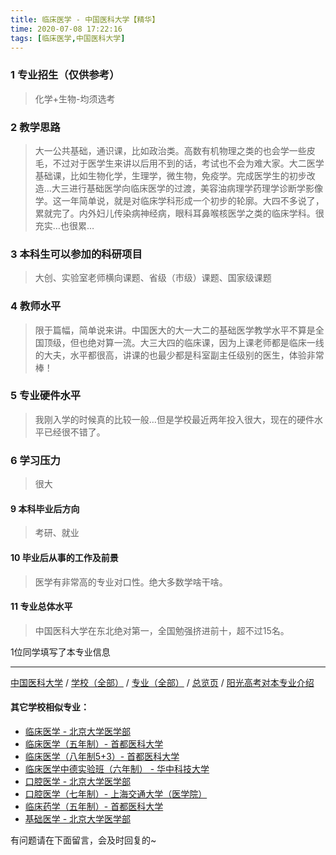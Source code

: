 ```yaml
---
title: 临床医学 - 中国医科大学【精华】
time: 2020-07-08 17:22:16
tags: [临床医学,中国医科大学]
---
```

### 1 专业招生（仅供参考）  
> 化学+生物-均须选考


### 2 教学思路
> 大一公共基础，通识课，比如政治类。高数有机物理之类的也会学一些皮毛，不过对于医学生来讲以后用不到的话，考试也不会为难大家。大二医学基础课，比如生物化学，生理学，微生物，免疫学。完成医学生的初步改造…大三进行基础医学向临床医学的过渡，美容油病理学药理学诊断学影像学。这一年简单说，就是对临床学科形成一个初步的轮廓。大四不多说了，累就完了。内外妇儿传染病神经病，眼科耳鼻喉核医学之类的临床学科。很充实…也很累…

### 3 本科生可以参加的科研项目
>  大创、实验室老师横向课题、省级（市级）课题、国家级课题


### 4 教师水平
> 限于篇幅，简单说来讲。中国医大的大一大二的基础医学教学水平不算是全国顶级，但也绝对算一流。大三大四的临床课，因为上课老师都是临床一线的大夫，水平都很高，讲课的也最少都是科室副主任级别的医生，体验非常棒！

### 5 专业硬件水平
> 我刚入学的时候真的比较一般…但是学校最近两年投入很大，现在的硬件水平已经很不错了。

### 6 学习压力
> 很大


#### 9 本科毕业后方向
> 考研、就业


#### 10 毕业后从事的工作及前景
> 医学有非常高的专业对口性。绝大多数学啥干啥。


#### 11 专业总体水平
> 中国医科大学在东北绝对第一，全国勉强挤进前十，超不过15名。

1位同学填写了本专业信息
***
[中国医科大学](http://www.jianshu.com/p/9c697cbc4479) / [学校（全部）](http://www.jianshu.com/p/3efa6bcca419) / [专业（全部）](http://www.jianshu.com/p/2d4c6d3552c2) / [总览页](http://www.jianshu.com/p/445daeb4fa00) / [阳光高考对本专业介绍](http://gaokao.chsi.com.cn/sch/zyk/view.do?schId=73395012&specId=73385072
)

#### 其它学校相似专业：
- [临床医学 - 北京大学医学部](http://www.jianshu.com/p/fc8f1415787d)
- [临床医学（五年制）- 首都医科大学](http://www.jianshu.com/p/d3eb2a0ea89b)
- [临床医学（八年制5+3）- 首都医科大学](http://www.jianshu.com/p/9959d7895886)
- [临床医学中德实验班（六年制） - 华中科技大学](http://www.jianshu.com/p/c6c73939dff9)
- [口腔医学 - 北京大学医学部](http://www.jianshu.com/p/ba5dd8a6a86a )
- [口腔医学（七年制）- 上海交通大学（医学院）](http://www.jianshu.com/p/563f4bf857b0)
- [临床药学（五年制）- 首都医科大学](http://www.jianshu.com/p/6c0e8ed545fd)
- [基础医学 - 北京大学医学部](http://www.jianshu.com/p/66c1f9a9ed13)

有问题请在下面留言，会及时回复的~